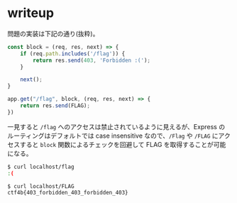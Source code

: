 # writeup

問題の実装は下記の通り(抜粋)。

```js
const block = (req, res, next) => {
    if (req.path.includes('/flag')) {
        return res.send(403, 'Forbidden :(');
    }

    next();
}

app.get("/flag", block, (req, res, next) => {
    return res.send(FLAG);
})
```

一見すると `/flag` へのアクセスは禁止されているように見えるが、Express のルーティングはデフォルトでは case insensitive なので、`/Flag` や `/FLAG` にアクセスすると `block` 関数によるチェックを回避して FLAG を取得することが可能になる。

```sh
$ curl localhost/flag
:(

$ curl localhost/FLAG
ctf4b{403_forbidden_403_forbidden_403}
```

